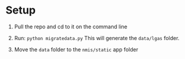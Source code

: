 Setup
======

1. Pull the repo and cd to it on the command line

2. Run: ``python migratedata.py`` This will generate the ``data/lgas`` folder.

3. Move the ``data`` folder to the ``nmis/static`` app folder

